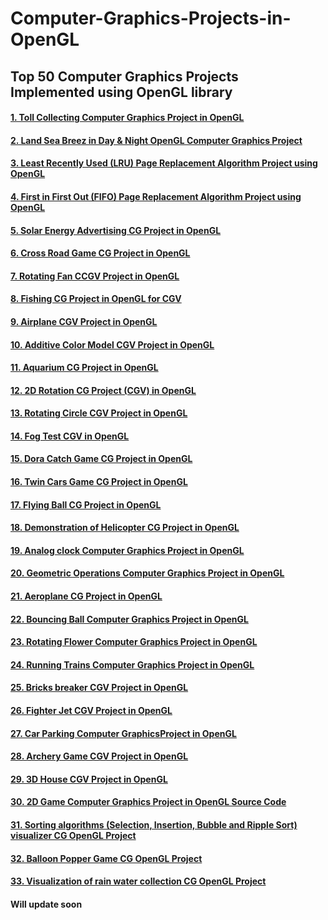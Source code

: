 # Computer-Graphics-Projects-in-OpenGL

## Top 50 Computer Graphics Projects Implemented using OpenGL library

#### [1. Toll Collecting Computer Graphics  Project in OpenGL](https://www.vtupulse.com/cgv-mini-projects/toll-collecting-computer-graphics-project-in-opengl-source-code-18csl67/)
#### [2. Land Sea Breez in Day & Night OpenGL Computer Graphics Project](https://www.vtupulse.com/product/land-sea-breez-in-day-night-opengl-computer-graphics-mini-project/)
#### [3. Least Recently Used (LRU) Page Replacement Algorithm Project using OpenGL](https://www.vtupulse.com/cgv-mini-projects/lru-page-replacement-algorithm-using-opengl-2/)
#### [4. First in First Out (FIFO) Page Replacement Algorithm Project using OpenGL](https://www.vtupulse.com/cgv-mini-projects/fifo-page-replacement-algorithm-using-opengl/)
#### [5. Solar Energy Advertising CG Project in OpenGL](https://www.vtupulse.com/cgv-mini-projects/solar-energy-game-computer-graphics-project-in-opengl/)
#### [6. Cross Road Game CG Project in OpenGL](https://www.vtupulse.com/cgv-mini-projects/cross-road-game-computer-graphics-project-in-opengl-2/)
#### [7. Rotating Fan CCGV Project in OpenGL](https://www.vtupulse.com/cgv-mini-projects/rotating-fan-computer-graphics-project-in-opengl/)
#### [8. Fishing CG Project in OpenGL for CGV](https://www.vtupulse.com/cgv-mini-projects/fishing-computer-graphics-project-in-opengl/)
#### [9. Airplane CGV Project in OpenGL](https://www.vtupulse.com/cgv-mini-projects/airplane-computer-graphics-project-in-opengl-18csl67/)
#### [10. Additive Color Model CGV Project in OpenGL](https://www.vtupulse.com/cgv-mini-projects/additive-color-model-computer-graphics-project-in-opengl-18csl67/)
#### [11. Aquarium CG Project in OpenGL](https://www.vtupulse.com/cgv-mini-projects/aquarium-computer-graphics-project-in-opengl-source-code-18csl67/)
#### [12. 2D Rotation CG Project (CGV) in OpenGL](https://www.vtupulse.com/cgv-mini-projects/2d-rotation-computer-graphics-project-in-opengl-source-code-18csl67/)
#### [13. Rotating Circle CGV Project in OpenGL](https://www.vtupulse.com/cgv-mini-projects/rotating-circle-computer-graphics-project-in-opengl-source-code-18csl67/)
#### [14. Fog Test CGV in OpenGL](https://www.vtupulse.com/cgv-mini-projects/fog-test-computer-graphics-project-in-opengl-source-code-18csl67/)
#### [15. Dora Catch Game CG Project in OpenGL](https://www.vtupulse.com/cgv-mini-projects/dora-catch-game-computer-graphics-project-in-opengl-source-code-18csl67/)
#### [16. Twin Cars Game CG Project in OpenGL](https://www.vtupulse.com/cgv-mini-projects/twin-cars-game-computer-graphics-project-in-opengl-source-code-18csl67/)
#### [17. Flying Ball CG Project in OpenGL](https://www.vtupulse.com/cgv-mini-projects/flying-ball-computer-graphics-project-in-opengl-source-code-18csl67/)
#### [18. Demonstration of Helicopter CG Project in OpenGL](https://www.vtupulse.com/cgv-mini-projects/demonstration-of-helicopter-cg-project-in-opengl-source-code-18csl67/)
#### [19. Analog clock Computer Graphics Project in OpenGL](https://www.vtupulse.com/cgv-mini-projects/analog-clock-computer-graphics-project-in-opengl-source-code-18csl67/)
#### [20. Geometric Operations Computer Graphics Project in OpenGL](https://www.vtupulse.com/cgv-mini-projects/geometric-operations-computer-graphics-project-in-opengl-source-code-18csl67/)
#### [21. Aeroplane CG Project in OpenGL](https://www.vtupulse.com/cgv-mini-projects/aeroplane-computer-graphics-project-in-opengl-source-code-18csl67/)
#### [22. Bouncing Ball Computer Graphics Project in OpenGL](https://www.vtupulse.com/cgv-mini-projects/bouncing-ball-computer-graphics-project-in-opengl-source-code-18csl67/)
#### [23. Rotating Flower Computer Graphics Project in OpenGL](https://www.vtupulse.com/cgv-mini-projects/rotating-flower-computer-graphics-project-in-opengl-source-code-18csl67/)
#### [24. Running Trains Computer Graphics Project in OpenGL](https://www.vtupulse.com/cgv-mini-projects/running-trains-computer-graphics-project-in-opengl-source-code-18csl67/)
#### [25. Bricks breaker CGV Project in OpenGL](https://www.vtupulse.com/cgv-mini-projects/bricks-breaker-computer-graphics-project-in-opengl-source-code-18csl67/)
#### [26. Fighter Jet CGV Project in OpenGL](https://www.vtupulse.com/cgv-mini-projects/fighter-jet-computer-graphics-project-in-opengl-source-code-18csl67/)
#### [27. Car Parking Computer GraphicsProject in OpenGL](https://www.vtupulse.com/cgv-mini-projects/car-parking-computer-graphics-project-in-opengl-source-code-18cls67/)
#### [28. Archery Game CGV Project in OpenGL](https://www.vtupulse.com/cgv-mini-projects/archery-game-computer-graphics-project-in-opengl-source-code-18cls67/)
#### [29. 3D House CGV Project in OpenGL](https://www.vtupulse.com/cgv-mini-projects/3d-house-computer-graphics-project-in-opengl-source-code/)
#### [30. 2D Game Computer Graphics Project in OpenGL Source Code](https://www.vtupulse.com/cgv-mini-projects/2d-game-computer-graphics-project-in-opengl/)
#### [31. Sorting algorithms (Selection, Insertion, Bubble and Ripple Sort) visualizer CG OpenGL Project](https://www.vtupulse.com/product/sorting-algorithms-visualizer-cg-opengl-project/)
#### [32. Balloon Popper Game CG OpenGL Project](https://www.vtupulse.com/product/balloon-popper-game-cg-opengl-project/)
#### [33. Visualization of rain water collection CG OpenGL Project](https://www.vtupulse.com/product/visualization-of-rain-water-collection-cg-opengl-project/)
#### Will update soon
